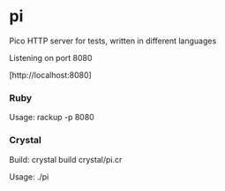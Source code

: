 # pi
Pico HTTP server for tests, written in different languages

Listening on port 8080

[http://localhost:8080]


### Ruby

Usage: rackup -p 8080


### Crystal

Build: crystal build crystal/pi.cr

Usage: ./pi

